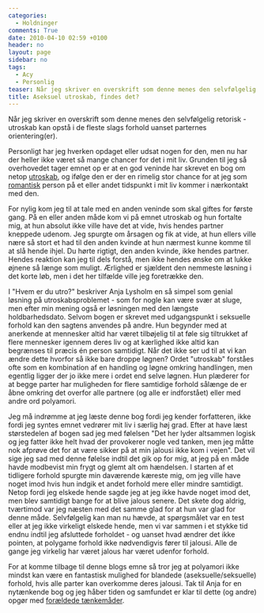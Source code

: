 ```yaml
---
categories:
  - Holdninger
comments: True
date: 2010-04-10 02:59 +0100
header: no
layout: page
sidebar: no
tags:
  - Acy
  - Personlig
teaser: Når jeg skriver en overskrift som denne menes den selvfølgelig retorisk - utroskab kan opstå i de fleste slags forhold uanset parternes orientering(er).
title: Aseksuel utroskab, findes det?
---
```

Når jeg skriver en overskrift som denne menes den selvfølgelig retorisk - utroskab kan opstå i de fleste slags forhold uanset parternes orientering(er).

Personligt har jeg hverken opdaget eller udsat nogen for den, men nu har der heller ikke været så mange chancer for det i mit liv. Grunden til jeg så overhovedet tager emnet op er at en god veninde har skrevet en bog om netop [utroskab](http://u-tro.dk/), og ifølge den er der en rimelig stor chance for at jeg som [romantisk](former-for-tiltr%c3%a6kning) person på et eller andet tidspunkt i mit liv kommer i nærkontakt med den.

For nylig kom jeg til at tale med en anden veninde som skal giftes for første gang. På en eller anden måde kom vi på emnet utroskab og hun fortalte mig, at hun absolut ikke ville have det at vide, hvis hendes partner kneppede udenom. Jeg spurgte om årsagen og fik at vide, at hun ellers ville nære så stort et had til den anden kvinde at hun nærmest kunne komme til at slå hende ihjel. Du hørte rigtigt, den anden kvinde, ikke hendes partner. Hendes reaktion kan jeg til dels forstå, men ikke hendes ønske om at lukke øjnene så længe som muligt. Ærlighed er sjældent den nemmeste løsning i det korte løb, men i det her tilfælde ville jeg foretrække den.

I "Hvem er du utro?" beskriver Anja Lysholm en så simpel som genial løsning på utroskabsproblemet - som for nogle kan være svær at sluge, men efter min mening også er løsningen med den længste holdbarhedsdato. Selvom bogen er skrevet med udgangspunkt i seksuelle forhold kan den sagtens anvendes på andre. Hun begynder med at anerkende at mennesker altid har været tilbøjelig til at føle sig tiltrukket af flere mennesker igennem deres liv og at kærlighed ikke altid kan begrænses til præcis én person samtidigt. Når det ikke ser ud til at vi kan ændre dette hvorfor så ikke bare droppe løgnen? Ordet "utroskab" forståes ofte som en kombination af en handling og løgne omkring handlingen, men egentlig ligger der jo ikke mere i ordet end selve løgnen. Hun plæderer for at begge parter har muligheden for flere samtidige forhold sålænge de er åbne omkring det overfor alle partnere (og alle er indforstået) eller med andre ord polyamori.

Jeg må indrømme at jeg læste denne bog fordi jeg kender forfatteren, ikke fordi jeg syntes emnet vedrører mit liv i særlig høj grad. Efter at have læst størstedelen af bogen sad jeg med følelsen "Det her lyder altsammen logisk og jeg fatter ikke helt hvad der provokerer nogle ved tanken, men jeg måtte nok afprøve det for at være sikker på at min jalousi ikke kom i vejen". Det vil sige jeg sad med denne følelse indtil det gik op for mig, at jeg på en måde havde modbevist min frygt og glemt alt om hændelsen. I starten af et tidligere forhold spurgte min daværende kæreste mig, om jeg ville have noget imod hvis hun indgik et andet forhold mere eller mindre samtidigt. Netop fordi jeg elskede hende sagde jeg at jeg ikke havde noget imod det, men blev samtidigt bange for at blive jalous senere. Det skete dog aldrig, tværtimod var jeg næsten med det samme glad for at hun var glad for denne måde. Selvfølgelig kan man nu hævde, at spørgsmålet var en test eller at jeg ikke virkeligt elskede hende, men vi var sammen i et stykke tid endnu indtil jeg afsluttede forholdet - og uanset hvad ændrer det ikke pointen, at polygame forhold ikke nødvendigvis fører til jalousi. Alle de gange jeg virkelig har været jalous har været udenfor forhold.

For at komme tilbage til denne blogs emne så tror jeg at polyamori ikke mindst kan være en fantastisk mulighed for blandede (aseksuelle/seksuelle) forhold, hvis alle parter kan overkomme deres jalousi. Tak til Anja for en nytænkende bog og jeg håber tiden og samfundet er klar til dette (og andre) opgør med [forældede tænkemåder](kasset%c3%a6nkning).
